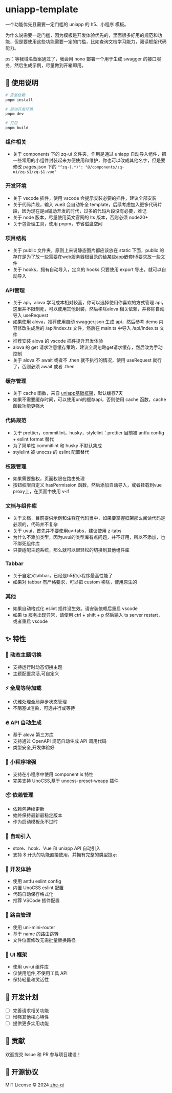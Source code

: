# uniapp-template

一个功能优先且需要一定门槛的 uniapp 的 h5、小程序 模板。

为什么说需要一定门槛，因为模板是开发体验优先的，里面很多好用的规范和功能，但是要使用这些功能需要一定的门槛，比如查询文档学习能力，阅读框架代码能力。

ps：等我域名备案通过了，我会用 hono 部署一个用于生成 swagger 的接口服务，然后生成示例，尽量做到开箱即用。

## 🔨 使用说明

```bash
# 安装依赖
pnpm install

# 启动开发环境
pnpm dev

# 打包
pnpm build
```

### 组件相关

- 关于 components 下的 zq-ui 文件夹，作用是通过 uniapp 自动导入组件，把一些常用的小组件封装起来方便使用和维护，你也可以改成其他名字，但是要修改 pages.json 下的 `"^zq-(.*)": "@/components/zq-ui/zq-$1/zq-$1.vue"`

### 开发环境

- 关于 vscode 插件，使用 vscode 会提示安装必要的插件，建议全部安装
- 关于代码片段，输入 vue3 会自动补全 template，后续考虑加入更多代码片段，因为现在是ai辅助开发的时代，过多的代码片段没有必要，难记
- 关于 node 版本，尽量使用英文官网的 lts 版本，否则必须 node20+
- 关于包管理工具，使用 pnpm，节省磁盘空间

### 项目结构

- 关于 public 文件夹，原则上来说静态图片都应该放在 static 下面，public 的存在是为了放一些需要在web服务器根目录的给某些app嵌套h5要求放一些文件
- 关于 hooks，拥有自动导入，定义的 hooks 只要使用 export 导出，就可以自动导入

### API管理

- 关于 api，alova 学习成本相对较高，你可以选择使用你喜欢的方式管理 api，这里并不限制死，可以使用其他封装，然后移除alova 相关依赖，并移除自动导入 useRequest
- 如果使用 alova，推荐使用自动 swagger.json 生成 api，然后参考 demo 内容修改生成后的 /api/index.ts 文件，然后在 main.ts 中导入 /api/index.ts 文件
- 推荐安装 alova 的 vscode 插件提升开发体验
- alova 的 get 请求注意缓存策略，建议全局忽略get请求缓存，然后改为手动控制
- 关于 alova 不 await 或者不 .then 就不执行的情况，使用 useRequest 就行了，否则必须 await 或者 .then

### 缓存管理

- 关于 cache 函数，来自 [uniapp基础框架](https://gitee.com/h_mo/uniapp-vue3-vite-ts-template/tree/master/src/utils/cache)，默认缓存7天
- 如果不需要缓存时间，可以使用uni的缓存api，否则使用 cache 函数，cache 函数功能更强大

### 代码规范

- 关于 prettier，commitlint，husky，stylelint：prettier 目前被 antfu config + eslint format 替代
- 为了简单性 commitlint 和 husky 不默认集成
- stylelint 被 unocss 的 eslint 配置替代

### 权限管理

- 如果需要鉴权，页面权限在路由处理
- 按钮权限自定义 hasPermission 函数，然后添加自动导入，或者挂载到vue proxy上，在页面中使用 v-if

### 文档与组件库

- 关于文档，目前提供示例和注释在代码当中，如果要掌握框架那么阅读代码是必须的，代码并不复杂
- 关于 uvui，首先并不要使用uv-tabs，建议使用 z-tabs
- 为什么不添加类型，因为uvui的类型库有点问题，并不好用，所以不添加，也不绑死组件库
- 只要适配主题系统，那么就可以很轻松的切换到其他组件库

### Tabbar

- 关于自定义tabbar，已经是h5和小程序最高性能了
- 如果对 tabbar 有严格要求，可以把 custom 移除，使用原生的

### 其他

- 如果自动格式化 eslint 插件没生效。请安装依赖后重启 vscode
- 如果 ts 服务出现异常，请使用 ctrl + shift + p 然后输入 ts server restart，或者重启 vscode

## ✨ 特性

### 🎨 动态主题切换

- 支持运行时动态切换主题
- 主题配置灵活,可自定义

### ⚡️ 全局等待加载

- 优雅处理全局异步状态管理
- 不阻塞ui渲染，可选并行或等待

### 🔥 API 自动生成

- 基于 alova 第三方库
- 支持通过 OpenAPI 规范自动生成 API 调用代码
- 类型安全,开发体验好

### 🎉 小程序增强

- 支持在小程序中使用 component is 特性
- 完美支持 UnoCSS,基于 unocss-preset-weapp 插件

### 📦 依赖管理

- 依赖包持续更新
- 始终保持最新最稳定版本
- 作为启动模板永不过时

### 🚀 自动引入

- store、hook、Vue 和 uniapp API 自动引入
- 支持 $ 开头的功能直接使用，并拥有完整的类型提示

### 🔧 开发体验

- 使用 antfu eslint config
- 内置 UnoCSS eslint 配置
- 代码自动保存格式化
- 推荐 VSCode 插件配置

### 📱 路由管理

- 使用 uni-mini-router
- 基于 name 的路由跳转
- 文件位置修改无需批量替换路径

### 🎈 UI 框架

- 使用 uv-ui 组件库
- 仅使用组件,不使用工具 API
- 保持轻量和灵活性

## 🚧 开发计划

- [ ] 完善请求相关功能
- [ ] 增强其他核心特性
- [ ] 提供更多实用功能

## 🤝 贡献

欢迎提交 Issue 和 PR 参与项目建设！

## 📄 开源协议

MIT License © 2024 [zhe-qi](https://github.com/zhe-qi)
